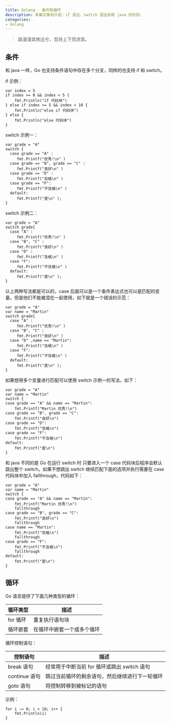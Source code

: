 ```yaml
---
title: Golang - 条件和循环
description: 本篇文章将介绍：if 语法、switch 语法及和 java 的区别、
categories:
- Golang
---
```


> 路漫漫其修远兮，吾将上下而求索。

## 条件

和 java 一样，Go 也支持条件语句中存在多个分支，同样的也支持 if 和 switch。

if 示例：

```
var index = 5
if index >= 0 && index < 5 {
    fmt.Println("if 代码块") 
} else if index >= 5 && index < 10 {
    fmt.Println("else if 代码块") 
} else {
    fmt.Println("else 代码块") 
}
```

switch 示例一：
```
var grade = "A"
switch {
  case grade == "A" :
     fmt.Printf("优秀!\n" )    
  case grade == "B", grade == "C" :
     fmt.Printf("良好\n" )      
  case grade == "D" :
     fmt.Printf("及格\n" )      
  case grade == "F":
     fmt.Printf("不及格\n" )
  default:
     fmt.Printf("差\n" );
}
```
switch 示例二：
```
var grade = "A"
switch grade{
  case "A" :
     fmt.Printf("优秀!\n" )    
  case "B", "C" :
     fmt.Printf("良好\n" )      
  case "D" :
     fmt.Printf("及格\n" )      
  case "F":
     fmt.Printf("不及格\n" )
  default:
     fmt.Printf("差\n" );
}
```
以上两种写法都是可以的，case 后面可以是一个条件表达式也可以是匹配的变量。但是他们不能被混在一起使用，如下就是一个错误的示范：
```
var grade = "A"
var name = "Martin"
switch grade{
  case "A" :
     fmt.Printf("优秀!\n" )    
  case "B", "C" :
     fmt.Printf("良好\n" )      
  case "D" ,name == "Martin":
     fmt.Printf("及格\n" )      
  case "F":
     fmt.Printf("不及格\n" )
  default:
     fmt.Printf("差\n" );
}
```
如果想用多个变量进行匹配可以使用 switch 示例一的写法，如下：
```
var grade = "A"
var name = "Martin"
switch {
case grade == "A" && name == "Martin":
    fmt.Printf("Martin 优秀!\n")
case grade == "B", grade == "C":
    fmt.Printf("良好\n")
case grade == "D":
    fmt.Printf("及格\n")
case grade == "F":
    fmt.Printf("不及格\n")
default:
    fmt.Printf("差\n")
}
```
和 java 不同的是 Go 在运行 switch 时 只要进入一个 case 代码块后程序会默认跳出整个 switch。如果不想跳出 switch 继续匹配下面的选项并执行需要在 case 代码块中加入 fallthrough，代码如下：
```
var grade = "A"
var name = "Martin"
switch {
case grade == "A" && name == "Martin":
    fmt.Printf("Martin 优秀!\n")
    fallthrough
case grade == "B", grade == "C":
    fmt.Printf("良好\n")
    fallthrough
case name == "Martin":
    fmt.Printf("及格\n")
    fallthrough
case grade == "F":
    fmt.Printf("不及格\n")
    fallthrough
default:
    fmt.Printf("差\n")
}
```


## 循环

Go 语言提供了下面几种类型的循环：

|循环类型|描述|
|---|---|
|for 循环|重复执行语句块|
|循环嵌套|在循环中嵌套一个或多个循环|

循环控制语句：

|控制语句|描述|
|---|---|
|break 语句|经常用于中断当前 for 循环或跳出 switch 语句|
|continue 语句|跳过当前循环的剩余语句，然后继续进行下一轮循环|
|goto 语句|将控制转移到被标记的语句|

示例：
```
for i := 0; i < 10; i++ {
    fmt.Println(i)
}
```













